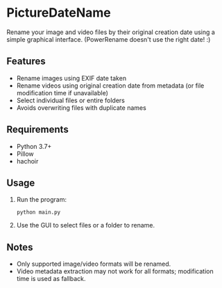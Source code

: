 # PictureDateName

Rename your image and video files by their original creation date using a simple graphical interface. (PowerRename doesn't use the right date! :)

## Features
- Rename images using EXIF date taken
- Rename videos using original creation date from metadata (or file modification time if unavailable)
- Select individual files or entire folders
- Avoids overwriting files with duplicate names

## Requirements
- Python 3.7+
- Pillow
- hachoir

## Usage
1. Run the program:
   ```
   python main.py
   ```
2. Use the GUI to select files or a folder to rename.

## Notes
- Only supported image/video formats will be renamed.
- Video metadata extraction may not work for all formats; modification time is used as fallback.
